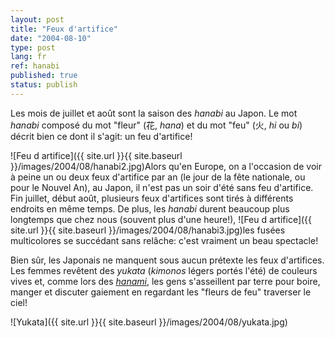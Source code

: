 ```yaml
---
layout: post
title: "Feux d'artifice"
date: "2004-08-10"
type: post
lang: fr
ref: hanabi
published: true
status: publish
---
```




Les mois de juillet et août sont la saison des _hanabi_ au Japon. Le mot _hanabi_ composé du mot "fleur" (花, _hana_) et du mot "feu" (火, _hi_ ou _bi_) décrit bien ce dont il s'agit: un feu d'artifice!

![Feu d artifice]({{ site.url }}{{ site.baseurl }}/images/2004/08/hanabi2.jpg)Alors qu'en Europe, on a l'occasion de voir à peine un ou deux feux d'artifice par an (le jour de la fête nationale, ou pour le Nouvel An), au Japon, il n'est pas un soir d'été sans feu d'artifice. Fin juillet, début août, plusieurs feux d'artifices sont tirés à différents endroits en même temps. De plus, les _hanabi_ durent beaucoup plus longtemps que chez nous (souvent plus d'une heure!), ![Feu d artifice]({{ site.url }}{{ site.baseurl }}/images/2004/08/hanabi3.jpg)les fusées multicolores se succédant sans relâche: c'est vraiment un beau spectacle!

Bien sûr, les Japonais ne manquent sous aucun prétexte les feux d'artifices. Les femmes revêtent des _yukata_ (_kimonos_ légers portés l'été) de couleurs vives et, comme lors des _[hanami](http://www.japonophile.com/article_hanami_fr.html)_, les gens s'asseillent par terre pour boire, manger et discuter gaiement en regardant les "fleurs de feu" traverser le ciel!  
  
  
  
  
  
  
  

![Yukata]({{ site.url }}{{ site.baseurl }}/images/2004/08/yukata.jpg)


